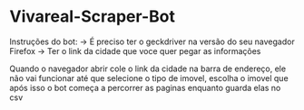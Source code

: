 # Vivareal-Scraper-Bot

Instruções do bot:
-> É preciso ter o geckdriver na versão do seu navegador Firefox
-> Ter o link da cidade que voce quer pegar as informações

Quando o navegador abrir cole o link da cidade na barra de endereço, ele não vai funcionar até que selecione o tipo de imovel, escolha o imovel que após isso o bot
começa a percorrer as paginas enquanto guarda elas no csv
